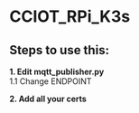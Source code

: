 # CCIOT_RPi_K3s

## __Steps to use this:__ 

**1. Edit mqtt_publisher.py** <br>
1.1 Change ENDPOINT

**2. Add all your certs** <br>
